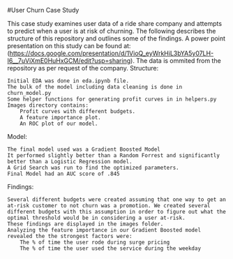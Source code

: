 #User Churn Case Study

This case study examines user data of a ride share company and attempts to predict when a user is at risk of churning. The following describes the structure of this repository and outlines some of the findings. A power point presentation on this study can be found at: (https://docs.google.com/presentation/d/1VioQ_eyWrkHiL3bYA5y07LH-I6__7uViXmE0HuHxGCM/edit?usp=sharing). The data is ommited from the repository as per request of the company.
Structure:

    Initial EDA was done in eda.ipynb file.
    The bulk of the model including data cleaning is done in churn_model.py
    Some helper functions for generating profit curves in in helpers.py
    Images directory contains:
        Profit curves with different budgets.
        A feature importance plot.
        An ROC plot of our model.

Model:

    The final model used was a Gradient Boosted Model
    It performed slightly better than a Random Forrest and significantly better than a Logistic Regression model.
    A Grid Search was run to find the optimized parameters.
    Final Model had an AUC score of .845

Findings:

    Several different budgets were created assuming that one way to get an at-risk customer to not churn was a promotion. We created several different budgets with this assumption in order to figure out what the optimal threshold would be in considering a user at-risk.
    These findings are displayed in the images folder.
    Analyzing the feature importance in our Gradient Boosted model revealed the the strongest factors were:
        The % of time the user rode during surge pricing
        The % of time the user used the service during the weekday
